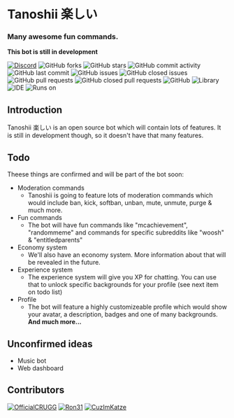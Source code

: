 # Tanoshii 楽しい
### Many awesome fun commands.
**This bot is still in development**

[![Discord](https://img.shields.io/discord/449982492511043625.svg?style=for-the-badge&label=Discord)](https://discord.gg/WvfVZ8T) ![GitHub forks](https://img.shields.io/github/forks/tanoshiibot/tanoshii.svg?label=Forks&style=for-the-badge) ![GitHub stars](https://img.shields.io/github/stars/tanoshiibot/tanoshii.svg?style=for-the-badge) ![GitHub commit activity](https://img.shields.io/github/commit-activity/w/tanoshiibot/tanoshii.svg?style=for-the-badge) ![GitHub last commit](https://img.shields.io/github/last-commit/tanoshiibot/tanoshii.svg?style=for-the-badge)
![GitHub issues](https://img.shields.io/github/issues/tanoshiibot/tanoshii.svg?style=for-the-badge) ![GitHub closed issues](https://img.shields.io/github/issues-closed-raw/tanoshiibot/tanoshii.svg?style=for-the-badge) ![GitHub pull requests](https://img.shields.io/github/issues-pr-raw/tanoshiibot/tanoshii.svg?style=for-the-badge) ![GitHub closed pull requests](https://img.shields.io/github/issues-pr-closed-raw/tanoshiibot/tanoshii.svg?style=for-the-badge)
![GitHub](https://img.shields.io/github/license/tanoshiibot/tanoshii.svg?style=for-the-badge) ![Library](https://img.shields.io/badge/Library-discord.js-blue.svg?style=for-the-badge) ![IDE](https://img.shields.io/badge/Made%20with-Webstorm%20%26%20Atom-blue.svg?style=for-the-badge) ![Runs on](https://img.shields.io/badge/Runs%20on-node.js-brightgreen.svg?style=for-the-badge)

## Introduction
Tanoshii 楽しい is an open source bot which will contain lots of features. It is still in development though, so it doesn't have that many features.

## Todo
Theese things are confirmed and will be part of the bot soon:
* Moderation commands
	* Tanoshii is going to feature lots of moderation commands which would include ban, kick, softban, unban, mute, unmute, purge & much more.
* Fun commands
	* The bot will have fun commands like "mcachievement", "randommeme" and commands for specific subreddits like "woosh" & "entitledparents"
* Economy system
	* We'll also have an economy system. More information about that will be revealed in the future.
* Experience system
	* The experience system will give you XP for chatting. You can use that to unlock specific backgrounds for your profile (see next item on todo list)
* Profile
	* The bot will feature a highly customizeable profile which would show your avatar, a description, badges and one of many backgrounds.
**And much more...**

## Unconfirmed ideas
* Music bot
* Web dashboard

## Contributors
[![OfficialCRUGG](https://avatars2.githubusercontent.com/u/25248999?s=32&v=4)](https://github.com/OfficialCRUGG "OfficialCRUGG")
[![Ron31](https://avatars2.githubusercontent.com/u/30264441?s=32&v=4)](https://github.com/OfficialCRUGG "OfficialCRUGG")
[![CuzImKatze](https://avatars3.githubusercontent.com/u/46849183?s=460&v=4)](https://github.com/CuzImKatze "CuzImKatze")
